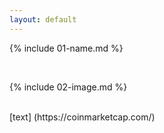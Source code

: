 ```yaml
---
layout: default
---
```


{% include 01-name.md %}

<br>

{% include 02-image.md %}

<br>
[text] (https://coinmarketcap.com/)

